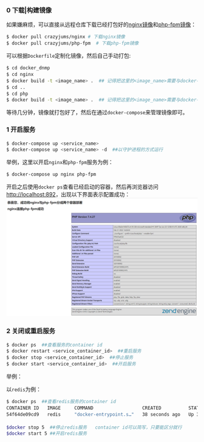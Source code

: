 ### 0 下载|构建镜像

如果嫌麻烦，可以直接从远程仓库下载已经打包好的[nginx镜像](https://hub.docker.com/r/crazyjums/nginx)和[php-fpm镜像](https://hub.docker.com/r/crazyjums/php-fpm)：
```bash
$ docker pull crazyjums/nginx # 下载nginx镜像
$ docker pull crazyjums/php-fpm  # 下载php-fpm镜像
```

可以根据`Dockerfile`定制化镜像，然后自己手动打包:
```bash
$ cd docker_dnmp
$ cd nginx
$ docker build -t <image_name> .  ## 记得把这里的<image_name>需要与docker-compose.yml的image配置项中的镜像名保持一致
$ cd ..
$ cd php
$ docker build -t <image_name> .  ## 记得把这里的<image_name>需要与docker-compose.yml的image配置项中的镜像名保持一致
```
等待几分钟，镜像就打包好了，然后在通过`docker-compose`来管理镜像即可。

### 1 开启服务

```bash
$ docker-compose up <service_name>
$ docker-compose up <service_name> -d  ##以守护进程的方式运行
```

举例，这里以开启`nginx`和`php-fpm`服务为例：

```bash
$ docker-compose up nginx php-fpm
```

开启之后使用`docker ps`查看已经启动的容器，然后再浏览器访问[http://localhost:892](http://localhost:892)，出现以下界面表示配置成功：
![](./.readme_image/success.png)

### 2 关闭或重启服务

```bash
$ docker ps  ##查看服务的container id
$ docker restart <service_container_id>  ##重启服务
$ docker stop <service_container_id>  ##停止服务
$ docker start <service_container_id>  ##开启服务
```

举例：

以`redis`为例：

```bash
$ docker ps  ##查看redis服务的container id
CONTAINER ID   IMAGE     COMMAND                  CREATED          STATUS          PORTS                    NAMES
54f64de09cd9   redis     "docker-entrypoint.s…"   38 seconds ago   Up 35 seconds   0.0.0.0:6380->6379/tcp   dnmp-redis-1

$docker stop 5  ##停止redis服务   container id可以简写，只要能区分就行
$docker start 5 ##开启redis服务
```

